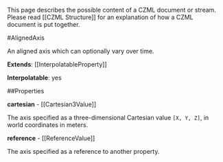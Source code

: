 This page describes the possible content of a CZML document or stream.  Please read [[CZML Structure]] for an explanation of how a CZML document is put together.

#AlignedAxis

An aligned axis which can optionally vary over time.

**Extends**: [[InterpolatableProperty]]

**Interpolatable**: yes

##Properties

**cartesian** - [[Cartesian3Value]]

The axis specified as a three-dimensional Cartesian value `[X, Y, Z]`, in world coordinates in meters.


**reference** - [[ReferenceValue]]

The axis specified as a reference to another property.


